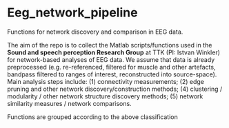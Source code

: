 # Eeg_network_pipeline
Functions for network discovery and comparison in EEG data.

The aim of the repo is to collect the Matlab scripts/functions used in the **Sound and speech perception Research Group** at TTK (PI: Istvan Winkler) for network-based analyses of EEG data. We assume that data is already preprocessed (e.g. re-referenced, filtered for muscle and other artefacts, bandpass filtered to ranges of interest, reconstructed into source-space). Main analysis steps include: 
(1) connectivity measurements; 
(2) edge pruning and other network discovery/construction methods; 
(4) clustering / modularity / other network structure discovery methods; 
(5) network similarity measures / network comparisons.

Functions are grouped according to the above classification
